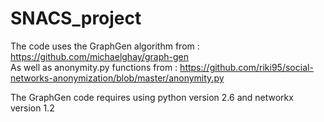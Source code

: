 # SNACS_project
The code uses the GraphGen algorithm from : https://github.com/michaelghay/graph-gen \
As well as anonymity.py functions from : https://github.com/riki95/social-networks-anonymization/blob/master/anonymity.py

The GraphGen code requires using python version 2.6 and networkx version 1.2
